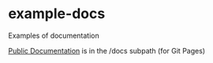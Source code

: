 # example-docs
Examples of documentation

[Public Documentation](docs/index.md) is in the /docs subpath (for Git Pages)